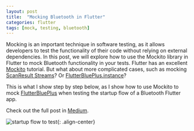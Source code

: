 ```yaml
---
layout: post
title:  "Mocking Bluetooth in Flutter"
categories: flutter
tags: [mock, testing, bluetooth]
---
```


Mocking is an important technique in software testing, as it allows developers to test the functionality of their code without relying on external dependencies. In this post, we will explore how to use the Mockito library in Flutter to mock Bluetooth functionality in your tests. Flutter has an excellent [Mockito](https://docs.flutter.dev/cookbook/testing/unit/mocking) tutorial. But what about more complicated cases, such as mocking [ScanResult Streams](https://pub.dev/packages/flutter_blue_plus#scan-for-devices)? Or [FlutterBluePlus.instance](https://pub.dev/packages/flutter_blue_plus#obtain-an-instance)?<!--more-->

This is what I show step by step below, as I show how to use Mockito to mock [FlutterBluePlus](https://pub.dev/packages/flutter_blue_plus) when testing the startup flow of a Bluetooth Flutter app.

Check out the full post in [Medium](https://medium.com/@dsavir-h/mocking-bluetooth-in-flutter-bf6c7d30582d).

![startup flow to test](/assets/images/mock-bluetooth/startup-flow.png "Startup flow to test"){: .align-center}

